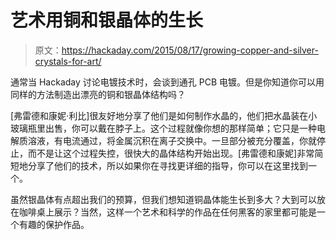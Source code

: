 # 艺术用铜和银晶体的生长

> 原文：<https://hackaday.com/2015/08/17/growing-copper-and-silver-crystals-for-art/>

通常当 Hackaday 讨论电镀技术时，会谈到通孔 PCB 电镀。但是你知道你可以用同样的方法制造出漂亮的铜和银晶体结构吗？

[弗雷德和康妮·利比]很友好地分享了他们是如何制作水晶的，他们把水晶装在小玻璃瓶里出售，你可以戴在脖子上。这个过程就像你想的那样简单；它只是一种电解质溶液，有电流通过，将金属沉积在离子交换中。一旦部分被充分覆盖，你就停止，而不是让这个过程失控，很快大的晶体结构开始出现。[弗雷德和康妮]非常简短地分享了他们的技术，所以如果你在寻找更详细的指导，你可以在这里找到一个。

虽然银晶体有点超出我们的预算，但我们想知道铜晶体能生长到多大？大到可以放在咖啡桌上展示？当然，这样一个艺术和科学的作品在任何黑客的家里都可能是一个有趣的保护作品。